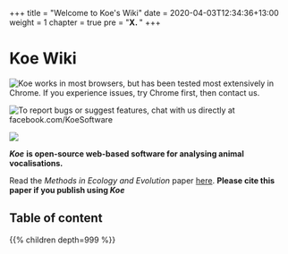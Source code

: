 +++
title = "Welcome to Koe's Wiki"
date = 2020-04-03T12:34:36+13:00
weight = 1
chapter = true
pre = "<b>X. </b>"
+++

Koe Wiki
=============

![Koe works in most browsers, but has been tested most extensively in Chrome. If you experience issues, try Chrome first, then contact us.](https://i.ibb.co/7rp86F3/Koe-works-with-Chrome-only-3.png)

![To report bugs or suggest features, chat with us directly at facebook.com/KoeSoftware](https://i.ibb.co/XL9TCdw/Contact-us-Koe2.png)

![](https://i.ibb.co/SXpGd0r/Cite-us-Koe.png)

***Koe*** **is open-source web-based software for analysing animal vocalisations.**

Read the  *Methods in Ecology and Evolution* paper [here](https://besjournals.onlinelibrary.wiley.com/doi/10.1111/2041-210X.13336). **Please cite this paper if you publish using *Koe***


Table of content
----------------

{{% children depth=999 %}}
